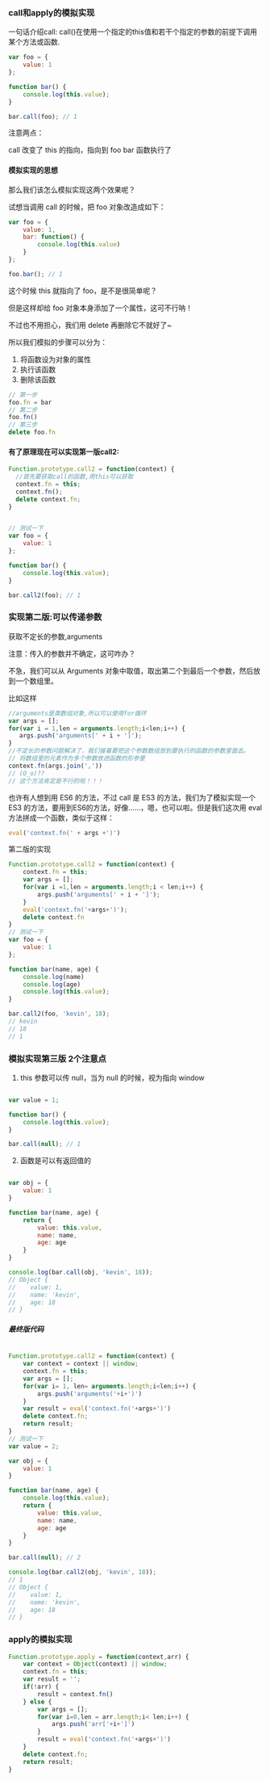 ### call和apply的模拟实现

一句话介绍call:
    call()在使用一个指定的this值和若干个指定的参数的前提下调用某个方法或函数.

```js
var foo = {
    value: 1
};

function bar() {
    console.log(this.value);
}

bar.call(foo); // 1
```
注意两点：

call 改变了 this 的指向，指向到 foo
bar 函数执行了

#### 模拟实现的思想

那么我们该怎么模拟实现这两个效果呢？

试想当调用 call 的时候，把 foo 对象改造成如下：
```js
var foo = {
    value: 1,
    bar: function() {
        console.log(this.value)
    }
};

foo.bar(); // 1
```
这个时候 this 就指向了 foo，是不是很简单呢？

但是这样却给 foo 对象本身添加了一个属性，这可不行呐！

不过也不用担心，我们用 delete 再删除它不就好了~

所以我们模拟的步骤可以分为：

1. 将函数设为对象的属性
2. 执行该函数
3. 删除该函数
```js
// 第一步
foo.fn = bar
// 第二步
foo.fn()
// 第三步
delete foo.fn
```
#### 有了原理现在可以实现第一版call2:
```js
Function.prototype.call2 = function(context) {
  //首先要获取call的函数,用this可以获取
  context.fn = this;
  context.fn();
  delete context.fn;
}


// 测试一下
var foo = {
    value: 1
};

function bar() {
    console.log(this.value);
}

bar.call2(foo); // 1
```

### 实现第二版:可以传递参数

获取不定长的参数,arguments  

注意：传入的参数并不确定，这可咋办？

不急，我们可以从 Arguments 对象中取值，取出第二个到最后一个参数，然后放到一个数组里。

比如这样
```js
//arguments是类数组对象,所以可以使用for循环
var args = [];
for(var i = 1,len = arguments.length;i<len;i++) {
   args.push('arguments[' + i + ']');
}
//不定长的参数问题解决了，我们接着要把这个参数数组放到要执行的函数的参数里面去。
// 将数组里的元素作为多个参数放进函数的形参里
context.fn(args.join(','))
// (O_o)??
// 这个方法肯定是不行的啦！！！
```

也许有人想到用 ES6 的方法，不过 call 是 ES3 的方法，我们为了模拟实现一个 ES3 的方法，要用到ES6的方法，好像……，嗯，也可以啦。但是我们这次用 eval 方法拼成一个函数，类似于这样：
```js
eval('context.fn(' + args +')')
```
第二版的实现  
```js
Function.prototype.call2 = function(context) {
    context.fn = this;
    var args = [];
    for(var i =1,len = arguments.length;i < len;i++) {
        args.push('arguments[' + i + ']');
    }
    eval('context.fn('+args+')');
    delete context.fn
}
// 测试一下
var foo = {
    value: 1
};

function bar(name, age) {
    console.log(name)
    console.log(age)
    console.log(this.value);
}

bar.call2(foo, 'kevin', 18); 
// kevin
// 18
// 1

```

### 模拟实现第三版 2个注意点

1. this 参数可以传 null，当为 null 的时候，视为指向 window
```js

var value = 1;

function bar() {
    console.log(this.value);
}

bar.call(null); // 1
```
2. 函数是可以有返回值的
```js

var obj = {
    value: 1
}

function bar(name, age) {
    return {
        value: this.value,
        name: name,
        age: age
    }
}

console.log(bar.call(obj, 'kevin', 18));
// Object {
//    value: 1,
//    name: 'kevin',
//    age: 18
// }
```

##### 最终版代码 
```js

Function.prototype.call2 = function(context) {
    var context = context || window;
    context.fn = this;
    var args = [];
    for(var i= 1, len= arguments.length;i<len;i++) {
        args.push('arguments('+i+')')
    }
    var result = eval('context.fn('+args+')')
    delete context.fn;
    return result;
}
// 测试一下
var value = 2;

var obj = {
    value: 1
}

function bar(name, age) {
    console.log(this.value);
    return {
        value: this.value,
        name: name,
        age: age
    }
}

bar.call(null); // 2

console.log(bar.call2(obj, 'kevin', 18));
// 1
// Object {
//    value: 1,
//    name: 'kevin',
//    age: 18
// }
```

### apply的模拟实现
```js
Function.prototype.apply = function(context,arr) {
    var context = Object(context) || window;
    context.fn = this;
    var result = '';
    if(!arr) {
        result = context.fn()
    } else {
        var args = [];
        for(var i=0,len = arr.length;i< len;i++) {
            args.push('arr['+i+']')
        }
        result = eval('context.fn('+args+')')
    }
    delete context.fn;
    return result;
}
```